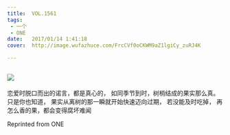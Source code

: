```yaml
---
title:	VOL.1561
tags:
 - 一个
 - ONE
date:	2017/01/14 1:41:18
cover:	http://image.wufazhuce.com/FrcCVf0oCKWM9aZ1lgiCy_zuRJ4K

---
```

![](http://image.wufazhuce.com/FrcCVf0oCKWM9aZ1lgiCy_zuRJ4K)
---

恋爱时脱口而出的诺言，都是真心的， 如同季节到时，树梢结成的果实那么真。 只是你也知道， 果实从离树的那一瞬就开始快速迈向过期， 若没能及时吃掉， 再怎么香的果，都会变得腐坏难闻
 
Reprinted from ONE
